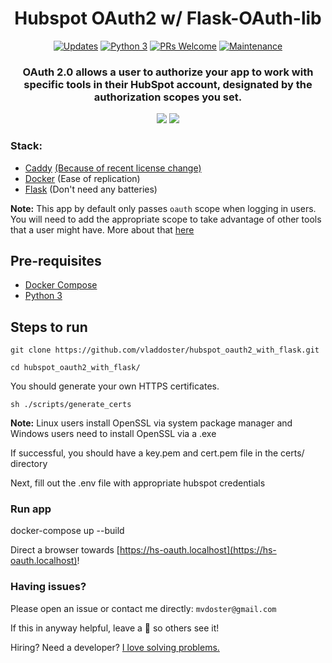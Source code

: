 <div align="center">

# Hubspot OAuth2 w/ Flask-OAuth-lib
  
[![Updates](https://pyup.io/repos/github/vladdoster/hubspot_oauth2_with_flask/shield.svg)](https://pyup.io/repos/github/vladdoster/hubspot_oauth2_with_flask/) 
[![Python 3](https://pyup.io/repos/github/vladdoster/hubspot_oauth2_with_flask/python-3-shield.svg)](https://pyup.io/repos/github/vladdoster/hubspot_oauth2_with_flask/) 
[![PRs Welcome](https://img.shields.io/badge/PRs-welcome-brightgreen.svg?style=flat-square)](http://makeapullrequest.com) 
[![Maintenance](https://img.shields.io/badge/Maintained%3F-yes-green.svg)]()

### OAuth 2.0 allows a user to authorize your app to work with specific tools in their HubSpot account, designated by the authorization scopes you set.

</div>

<p align="center">
  <img src="https://github.com/vladdoster/hubspot_oauth2_with_flask/blob/master/docs/login.png">
  <img src="https://github.com/vladdoster/hubspot_oauth2_with_flask/blob/master/docs/integrated.png">
</p>

### Stack:

- [Caddy](https://caddyserver.com) [(Because of recent license change)](https://github.com/caddyserver/caddy/issues/2786)
- [Docker](https://www.docker.com/) (Ease of replication)
- [Flask](https://palletsprojects.com/p/flask/) (Don't need any batteries)

**Note:** This app by default only passes `oauth` scope when logging in users. You will need to add the appropriate scope to take advantage of other tools that a user might have. More about that [here](https://developers.hubspot.com/docs/methods/oauth2/initiate-oauth-integration#scopes)

## Pre-requisites
- [Docker Compose](https://docs.docker.com/compose/) 
- [Python 3](https://www.python.org/)

## Steps to run

`git clone https://github.com/vladdoster/hubspot_oauth2_with_flask.git`

`cd hubspot_oauth2_with_flask/`

You should generate your own HTTPS certificates.

`sh ./scripts/generate_certs`

**Note:** Linux users install OpenSSL via system package manager and Windows users need to install OpenSSL via a .exe

If successful, you should have a key.pem and cert.pem file in the certs/ directory

Next, fill out the .env file with appropriate hubspot credentials

### Run app

docker-compose up --build

Direct a browser towards [https://hs-oauth.localhost](https://hs-oauth.localhost)!

### Having issues?

Please open an issue or contact me directly: `mvdoster@gmail.com`

If this in anyway helpful, leave a 🌟 so others see it!

Hiring? Need a developer?
[I love solving problems.](https://vdoster.com)
